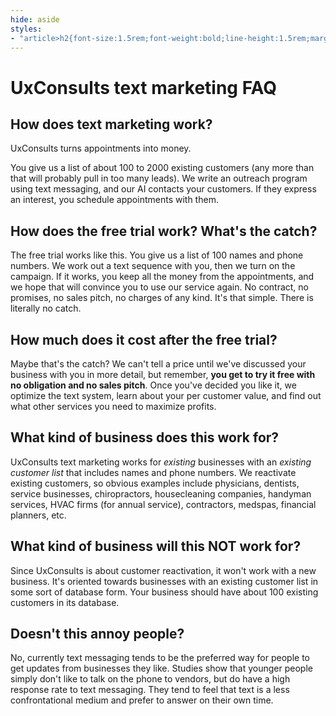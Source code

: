```yaml
---
hide: aside
styles: 
- "article>h2{font-size:1.5rem;font-weight:bold;line-height:1.5rem;margin-bottom:1rem;}"
---
```


# UxConsults text marketing FAQ

## How does text marketing work?

UxConsults turns appointments into money.

You give us a list of about 100 to 2000 existing customers (any more than that
will probably pull in too many leads). We write an outreach
program using text messaging, and our AI contacts your customers.
If they express an interest, you schedule appointments with them.

## How does the free trial work? What's the catch?

The free trial works like this. You give us a list of 100 names and phone numbers.
We work out a text sequence with you, then we turn on the campaign. If it works, 
you keep all the money from the appointments, and we hope that will convince 
you to use our service again. No contract, no promises, no sales pitch, 
no charges of any kind. It's that
simple. There is literally no catch.

## How much does it cost after the free trial?

Maybe that's the catch? We can't tell a price until we've discussed your business with you
in more detail, but remember, **you get to try it free with no obligation and no sales pitch**.
Once you've decided you like it, we optimize the text system, learn about your
per customer value, and find out what other services you need to maximize profits.

## What kind of business does this work for?

UxConsults text marketing works for *existing* businesses with an *existing customer list* that
includes names and phone numbers. We reactivate existing customers, so obvious
examples include physicians, dentists, service businesses, chiropractors, 
housecleaning companies, handyman services, HVAC firms (for annual service), contractors, medspas, 
financial planners, etc.

## What kind of business will this NOT work for?

Since UxConsults is about customer reactivation, it won't work with a new business.
It's oriented towards businesses with an existing customer list in some sort of
database form. Your business should have about 100 existing customers in its database.

## Doesn't this annoy people?

No, currently text messaging tends to be the preferred way for people to get updates
from businesses they like. Studies show that younger people simply don't like to talk 
on the phone to vendors, but do have a high response rate to text messaging. They
tend to feel that text is a less confrontational medium and prefer to answer on their
own time.


